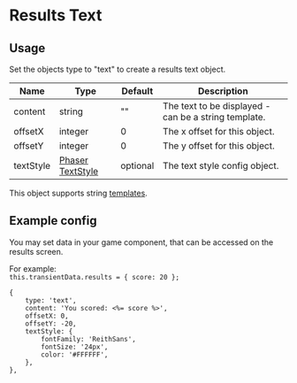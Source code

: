 # Results Text

## Usage

Set the objects type to "text" to create a results text object.

| Name | Type | Default | Description |
|------|------|----------|-------------|
| content | string | "" | The text to be displayed - can be a string template. |
| offsetX | integer | 0 | The x offset for this object. |
| offsetY | integer | 0 | The y offset for this object. |
| textStyle | [Phaser TextStyle](https://photonstorm.github.io/phaser3-docs/Phaser.Types.GameObjects.Text.html#.TextStyle) | optional | The text style config object. |

This object supports string [templates](https://lodash.com/docs/4.17.15#template).

## Example config

You may set data in your game component, that can be accessed on the results screen.  

For example:  
`this.transientData.results = { score: 20 };`

```json5
{
    type: 'text',
    content: 'You scored: <%= score %>',
    offsetX: 0,
    offsetY: -20,
    textStyle: {
        fontFamily: 'ReithSans',
        fontSize: '24px',
        color: '#FFFFFF',
    },
},
```